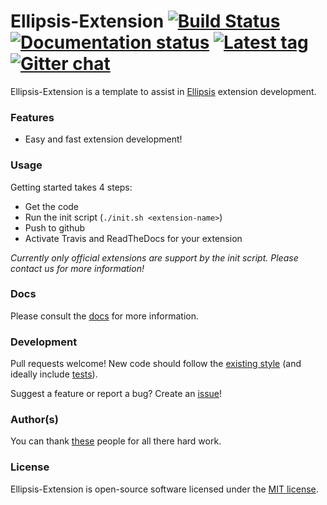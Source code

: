 # Ellipsis-Extension [![Build Status][travis-image]][travis-url] [![Documentation status][docs-image]][docs-url] [![Latest tag][tag-image]][tag-url] [![Gitter chat][gitter-image]][gitter-url]

Ellipsis-Extension is a template to assist in [Ellipsis][ellipsis] extension
development.

### Features
- Easy and fast extension development!

### Usage

Getting started takes 4 steps:

- Get the code
- Run the init script (`./init.sh <extension-name>`)
- Push to github
- Activate Travis and ReadTheDocs for your extension

*Currently only official extensions are support by the init script.*
*Please contact us for more information!*

### Docs
Please consult the [docs][docs-url] for more information.

### Development
Pull requests welcome! New code should follow the [existing style][style-guide]
(and ideally include [tests][bats]).

Suggest a feature or report a bug? Create an [issue][issues]!

### Author(s)
You can thank [these][contributors] people for all there hard work.

### License
Ellipsis-Extension is open-source software licensed under the [MIT license][mit-license].

[travis-image]: https://img.shields.io/travis/ellipsis/ellipsis-extension.svg
[travis-url]:   https://travis-ci.org/ellipsis/ellipsis-extension
[docs-image]:   https://readthedocs.org/projects/ellipsis/badge/?version=master
[docs-url]:     http://docs.ellipsis.sh/extensions
[tag-image]:    https://img.shields.io/github/tag/ellipsis/ellipsis-extension.svg
[tag-url]:      https://github.com/ellipsis/ellipsis-extension/tags
[gitter-image]: https://badges.gitter.im/ellipsis/ellipsis.svg
[gitter-url]:   https://gitter.im/ellipsis/ellipsis

[ellipsis]:     https://github.com/ellipsis/ellipsis

[style-guide]:  https://google.github.io/styleguide/shell.xml
[bats]:         https://github.com/sstephenson/bats
[issues]:       http://github.com/ellipsis/ellipsis-extension/issues

[contributors]: https://github.com/ellipsis/ellipsis-extension/graphs/contributors
[mit-license]:  http://opensource.org/licenses/MIT
